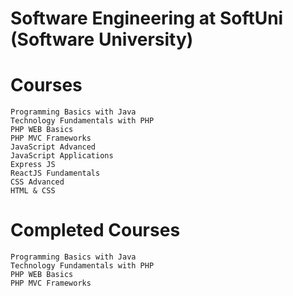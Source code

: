# Software Engineering at SoftUni (Software University)

# Courses

```
Programming Basics with Java
Technology Fundamentals with PHP
PHP WEB Basics
PHP MVC Frameworks
JavaScript Advanced
JavaScript Applications
Express JS
ReactJS Fundamentals
CSS Advanced
HTML & CSS
```

# Completed Courses

```
Programming Basics with Java
Technology Fundamentals with PHP
PHP WEB Basics
PHP MVC Frameworks
```
